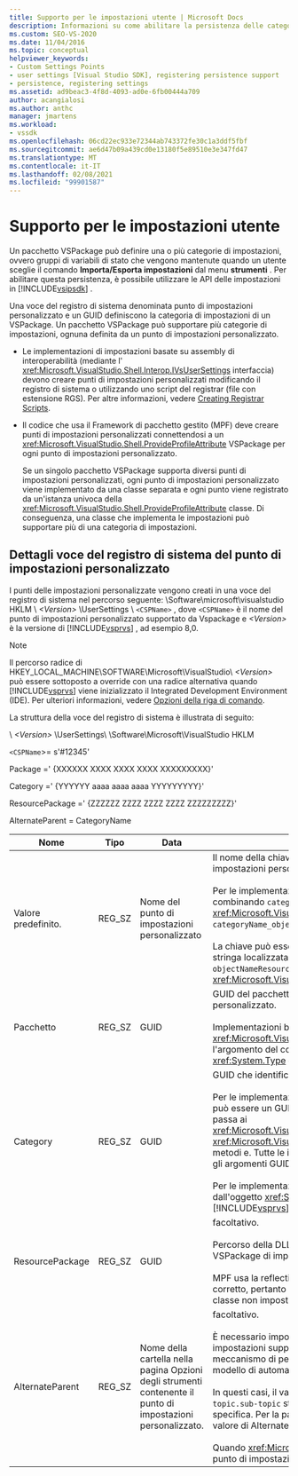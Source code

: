 ```yaml
---
title: Supporto per le impostazioni utente | Microsoft Docs
description: Informazioni su come abilitare la persistenza delle categorie di impostazioni usando le API delle impostazioni in Visual Studio SDK.
ms.custom: SEO-VS-2020
ms.date: 11/04/2016
ms.topic: conceptual
helpviewer_keywords:
- Custom Settings Points
- user settings [Visual Studio SDK], registering persistence support
- persistence, registering settings
ms.assetid: ad9beac3-4f8d-4093-ad0e-6fb00444a709
author: acangialosi
ms.author: anthc
manager: jmartens
ms.workload:
- vssdk
ms.openlocfilehash: 06cd22ec933e72344ab743372fe30c1a3ddf5fbf
ms.sourcegitcommit: ae6d47b09a439cd0e13180f5e89510e3e347fd47
ms.translationtype: MT
ms.contentlocale: it-IT
ms.lasthandoff: 02/08/2021
ms.locfileid: "99901587"
---
```

# <a name="support-for-user-settings"></a>Supporto per le impostazioni utente
Un pacchetto VSPackage può definire una o più categorie di impostazioni, ovvero gruppi di variabili di stato che vengono mantenute quando un utente sceglie il comando **Importa/Esporta impostazioni** dal menu **strumenti** . Per abilitare questa persistenza, è possibile utilizzare le API delle impostazioni in [!INCLUDE[vsipsdk](../../extensibility/includes/vsipsdk_md.md)] .

 Una voce del registro di sistema denominata punto di impostazioni personalizzato e un GUID definiscono la categoria di impostazioni di un VSPackage. Un pacchetto VSPackage può supportare più categorie di impostazioni, ognuna definita da un punto di impostazioni personalizzato.

- Le implementazioni di impostazioni basate su assembly di interoperabilità (mediante l' <xref:Microsoft.VisualStudio.Shell.Interop.IVsUserSettings> interfaccia) devono creare punti di impostazioni personalizzati modificando il registro di sistema o utilizzando uno script del registrar (file con estensione RGS). Per altre informazioni, vedere [Creating Registrar Scripts](/cpp/atl/creating-registrar-scripts).

- Il codice che usa il Framework di pacchetto gestito (MPF) deve creare punti di impostazioni personalizzati connettendosi a un <xref:Microsoft.VisualStudio.Shell.ProvideProfileAttribute> VSPackage per ogni punto di impostazioni personalizzato.

     Se un singolo pacchetto VSPackage supporta diversi punti di impostazioni personalizzati, ogni punto di impostazioni personalizzato viene implementato da una classe separata e ogni punto viene registrato da un'istanza univoca della <xref:Microsoft.VisualStudio.Shell.ProvideProfileAttribute> classe. Di conseguenza, una classe che implementa le impostazioni può supportare più di una categoria di impostazioni.

## <a name="custom-settings-point-registry-entry-details"></a>Dettagli voce del registro di sistema del punto di impostazioni personalizzato
 I punti delle impostazioni personalizzate vengono creati in una voce del registro di sistema nel percorso seguente: \Software\microsoft\visualstudio HKLM \\ *\<Version>* \UserSettings \\ `<CSPName>` , dove `<CSPName>` è il nome del punto di impostazioni personalizzato supportato da Vspackage e *\<Version>* è la versione di [!INCLUDE[vsprvs](../../code-quality/includes/vsprvs_md.md)] , ad esempio 8,0.

> [!NOTE]
> Il percorso radice di HKEY_LOCAL_MACHINE\SOFTWARE\Microsoft\VisualStudio\\ *\<Version>* può essere sottoposto a override con una radice alternativa quando [!INCLUDE[vsprvs](../../code-quality/includes/vsprvs_md.md)] viene inizializzato il Integrated Development Environment (IDE). Per ulteriori informazioni, vedere [Opzioni della riga di comando](../../extensibility/command-line-switches-visual-studio-sdk.md).

 La struttura della voce del registro di sistema è illustrata di seguito:

 \\ *\<Version>* \UserSettings\ \Software\Microsoft\VisualStudio HKLM

 `<CSPName`>= s'#12345'

 Package =' {XXXXXX XXXX XXXX XXXX XXXXXXXXX}'

 Category =' {YYYYYY aaaa aaaa aaaa YYYYYYYYY}'

 ResourcePackage =' {ZZZZZZ ZZZZ ZZZZ ZZZZ ZZZZZZZZZ}'

 AlternateParent = CategoryName

| Nome | Tipo | Data | Descrizione |
|-----------------|--------| - | - |
| Valore predefinito. | REG_SZ | Nome del punto di impostazioni personalizzato | Il nome della chiave, `<CSPName`>, è il nome non localizzato del punto di impostazioni personalizzato.<br /><br /> Per le implementazioni basate su MPF, il nome della chiave viene ottenuto combinando `categoryName` gli `objectName` argomenti e del <xref:Microsoft.VisualStudio.Shell.ProvideProfileAttribute> costruttore in `categoryName_objectName` .<br /><br /> La chiave può essere vuota oppure può contenere l'ID di riferimento per la stringa localizzata in una DLL satellite. Questo valore viene ottenuto dall' `objectNameResourceID` argomento al <xref:Microsoft.VisualStudio.Shell.ProvideProfileAttribute> costruttore. |
| Pacchetto | REG_SZ | GUID | GUID del pacchetto VSPackage che implementa il punto di impostazioni personalizzato.<br /><br /> Implementazioni basate su MPF mediante la <xref:Microsoft.VisualStudio.Shell.ProvideProfileAttribute> classe, utilizzare l'argomento del costruttore `objectType` contenente i pacchetti VSPackage <xref:System.Type> e reflection per ottenere questo valore. |
| Category | REG_SZ | GUID | GUID che identifica la categoria di impostazioni.<br /><br /> Per le implementazioni basate su assembly di interoperabilità, questo valore può essere un GUID scelto arbitrariamente, che l' [!INCLUDE[vsprvs](../../code-quality/includes/vsprvs_md.md)] IDE passa ai <xref:Microsoft.VisualStudio.Shell.Interop.IVsUserSettings.ExportSettings%2A> <xref:Microsoft.VisualStudio.Shell.Interop.IVsUserSettings.ImportSettings%2A> metodi e. Tutte le implementazioni di questi due metodi devono verificarne gli argomenti GUID.<br /><br /> Per le implementazioni basate su MPF, questo GUID viene ottenuto dall'oggetto <xref:System.Type> della classe che implementa il [!INCLUDE[vsprvs](../../code-quality/includes/vsprvs_md.md)] meccanismo delle impostazioni. |
| ResourcePackage | REG_SZ | GUID | facoltativo.<br /><br /> Percorso della DLL satellite contenente le stringhe localizzate se il pacchetto VSPackage di implementazione non le fornisce.<br /><br /> MPF usa la reflection per ottenere il pacchetto VSPackage di risorse corretto, pertanto la <xref:Microsoft.VisualStudio.Shell.ProvideProfileAttribute> classe non imposta questo argomento. |
| AlternateParent | REG_SZ | Nome della cartella nella pagina Opzioni degli strumenti contenente il punto di impostazioni personalizzato. | facoltativo.<br /><br /> È necessario impostare questo valore solo se un'implementazione di impostazioni supporta le pagine **Opzioni degli strumenti** che usano il meccanismo di persistenza in [!INCLUDE[vsipsdk](../../extensibility/includes/vsipsdk_md.md)] anziché il meccanismo nel modello di automazione per salvare lo stato.<br /><br /> In questi casi, il valore della chiave AlternateParent è la `topic` sezione della `topic.sub-topic` stringa usata per identificare la pagina **ToolsOptions** specifica. Per la pagina **ToolsOptions** , ad esempio, `"TextEditor.Basic"` il valore di AlternateParent sarà `"TextEditor"` .<br /><br /> Quando <xref:Microsoft.VisualStudio.Shell.ProvideProfileAttribute> genera il punto di impostazioni personalizzato, corrisponde al nome della categoria. |
